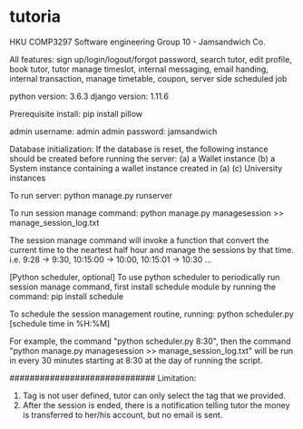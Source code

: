 # tutoria

HKU COMP3297 Software engineering
Group 10 - Jamsandwich Co.

All features:
sign up/login/logout/forgot password, search tutor, edit profile, book tutor, tutor manage timeslot, internal messaging, email handing, internal transaction, manage timetable, coupon, server side scheduled job

python version: 3.6.3
django version: 1.11.6

Prerequisite install:
pip install pillow

admin username: admin
admin password: jamsandwich

Database initialization:
If the database is reset, the following instance should be created before running the server:
(a) a Wallet instance
(b) a System instance containing a wallet instance created in (a)
(c) University instances

To run server:
python manage.py runserver

To run session manage command:
python manage.py managesession >> manage_session_log.txt

The session manage command will invoke a function that convert the current time to the neartest half hour and manage the sessions by that time. i.e. 9:28 -> 9:30, 10:15:00 -> 10:00, 10:15:01 -> 10:30 ...


[Python scheduler, optional]
To use python scheduler to periodically run session manage command, first install schedule module by running the command:
pip install schedule

To schedule the session management routine, running:
python scheduler.py [schedule time in %H:%M]

For example, the command "python scheduler.py 8:30", then the command "python manage.py managesession >> manage_session_log.txt" will be run in every 30 minutes starting at 8:30 at the day of running the script.

#############################
Limitation:
1) Tag is not user defined, tutor can only select the tag that we provided.
2) After the session is ended, there is a notification telling tutor the money is transferred to her/his account, but no email is sent.
